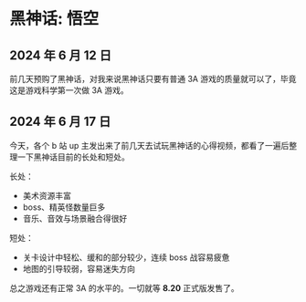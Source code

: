 ---
---

# 黑神话: 悟空

## 2024 年 6 月 12 日

前几天预购了黑神话，对我来说黑神话只要有普通 3A 游戏的质量就可以了，毕竟这是游戏科学第一次做 3A 游戏。

## 2024 年 6 月 17 日

今天，各个 b 站 up 主发出来了前几天去试玩黑神话的心得视频，都看了一遍后整理一下黑神话目前的长处和短处。

长处：

- 美术资源丰富
- boss、精英怪数量巨多
- 音乐、音效与场景融合得很好

短处：

- 关卡设计中轻松、缓和的部分较少，连续 boss 战容易疲惫
- 地图的引导较弱，容易迷失方向

总之游戏还有正常 3A 的水平的。一切就等 **8.20** 正式版发售了。
